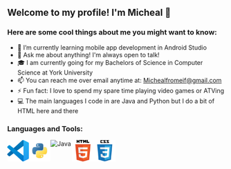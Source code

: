 ## Welcome to my profile! I'm Micheal 👋

### Here are some cool things about me you might want to know:

- 🌱 I’m currently learning mobile app development in Android Studio
- 💬 Ask me about anything! I'm always open to talk!
- 🎓 I am currently going for my Bachelors of Science in Computer Science at York University
- 📫 You can reach me over email anytime at: Michealfromeif@gmail.com
- ⚡ Fun fact: I love to spend my spare time playing video games or ATVing
- 💻 The main languages I code in are Java and Python but I do a bit of HTML here and there

### Languages and Tools:

<img align="left" alt="Visual Studio Code" width="50px" src="https://raw.githubusercontent.com/github/explore/80688e429a7d4ef2fca1e82350fe8e3517d3494d/topics/visual-studio-code/visual-studio-code.png" />
<img align="left" alt="Python" width="50px" src="https://raw.githubusercontent.com/github/explore/80688e429a7d4ef2fca1e82350fe8e3517d3494d/topics/python/python.png" />
<img align="left" alt="Java" width="50px" src="https://th.bing.com/th/id/R.bdb887b847a007a8059a03d1f41e96c2?rik=o4Gam13bkfX7Fw&riu=http%3a%2f%2fzedlabo.com%2fwp-content%2fuploads%2f2015%2f10%2fjava_logo.png&ehk=JQ39ge8hzN5ax2yEeoPfs60BLzlh0vWykBGaR73cBjg%3d&risl=&pid=ImgRaw&r=0" />
<img align="left" alt="HTML5" width="50px" src="https://raw.githubusercontent.com/github/explore/80688e429a7d4ef2fca1e82350fe8e3517d3494d/topics/html/html.png" />
<img align="left" alt="CSS" width="50px" src="https://raw.githubusercontent.com/github/explore/80688e429a7d4ef2fca1e82350fe8e3517d3494d/topics/css/css.png" />

<br />